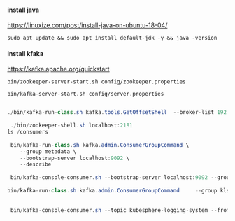 #### install java

https://linuxize.com/post/install-java-on-ubuntu-18-04/

```
sudo apt update && sudo apt install default-jdk -y && java -version
```

#### install kfaka

https://kafka.apache.org/quickstart

```
bin/zookeeper-server-start.sh config/zookeeper.properties

bin/kafka-server-start.sh config/server.properties
```



```java

./bin/kafka-run-class.sh kafka.tools.GetOffsetShell  --broker-list 192.168.88.4:9092  --topic kubesphere-logging-system --time -1 --offsets 1
 
 ./bin/zookeeper-shell.sh localhost:2181
ls /consumers
     
 bin/kafka-run-class.sh kafka.admin.ConsumerGroupCommand \
    --group metadata \
    --bootstrap-server localhost:9092 \
    --describe
        
 bin/kafka-console-consumer.sh --bootstrap-server localhost:9092 --group kls-consumer --topic kubesphere-logging-system --from-beginning
     
bin/kafka-run-class.sh kafka.admin.ConsumerGroupCommand     --group kls-consumer     --bootstrap-server localhost:9092     --describe
    
    
 bin/kafka-console-consumer.sh --topic kubesphere-logging-system --from-beginning --bootstrap-server 192.168.88.6:9092
```

